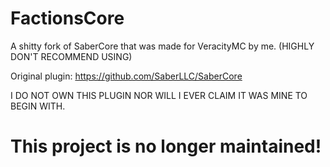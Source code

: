 # FactionsCore

A shitty fork of SaberCore that was made for VeracityMC by me. (HIGHLY DON'T RECOMMEND USING)

Original plugin: https://github.com/SaberLLC/SaberCore

I DO NOT OWN THIS PLUGIN NOR WILL I EVER CLAIM IT WAS MINE TO BEGIN WITH.

# This project is no longer maintained! 
